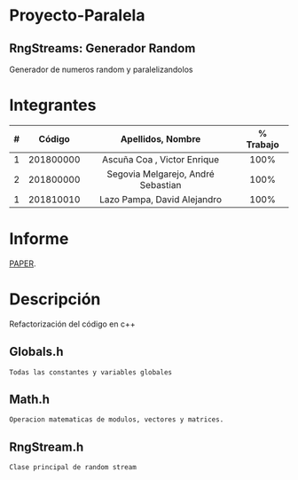 # Proyecto-Paralela
## RngStreams: Generador Random
Generador de numeros random y paralelizandolos
# Integrantes
|  **#** | **Código** | **Apellidos, Nombre** | **% Trabajo** |
| :---: | :---: | :---: | :---: |
|  1 | 201800000 | Ascuña Coa , Victor Enrique | 100% |
|  2 | 201800000 | Segovia Melgarejo, André Sebastian | 100% |
|  1 | 201810010 | Lazo Pampa, David Alejandro | 100% |
# Informe
[PAPER](https://google.com.pe).
# Descripción
Refactorización del código en c++
## Globals.h
    Todas las constantes y variables globales
## Math.h
    Operacion matematicas de modulos, vectores y matrices.
## RngStream.h
    Clase principal de random stream 